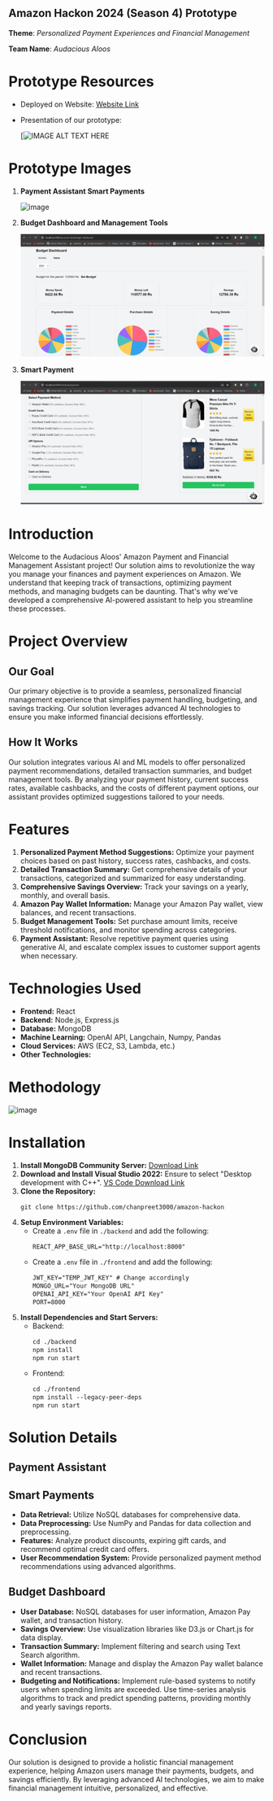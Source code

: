 ## Amazon Hackon 2024 (Season 4) Prototype

**Theme**: *Personalized Payment Experiences and Financial Management*

**Team Name**: *Audacious Aloos*

# Prototype Resources
- Deployed on Website: [Website Link]()
- Presentation of our prototype:

  [![IMAGE ALT TEXT HERE]([(https://github.com/AAnimeshTripathy/Amazon-hackon/blob/main/images/Flowchart.jpg)])

# Prototype Images
1. **Payment Assistant Smart Payments**

    ![image](https://github.com/)
    
2. **Budget Dashboard and Management Tools**

    ![image](https://github.com/AAnimeshTripathy/Amazon-hackon/blob/main/images/dashboard.jpg)
    
3. **Smart Payment**

    ![image](https://github.com/AAnimeshTripathy/Amazon-hackon/blob/main/images/paymentrecommendationpage.jpg)

# Introduction
Welcome to the Audacious Aloos' Amazon Payment and Financial Management Assistant project! Our solution aims to revolutionize the way you manage your finances and payment experiences on Amazon. We understand that keeping track of transactions, optimizing payment methods, and managing budgets can be daunting. That's why we've developed a comprehensive AI-powered assistant to help you streamline these processes.

# Project Overview
## Our Goal
Our primary objective is to provide a seamless, personalized financial management experience that simplifies payment handling, budgeting, and savings tracking. Our solution leverages advanced AI technologies to ensure you make informed financial decisions effortlessly.

## How It Works
Our solution integrates various AI and ML models to offer personalized payment recommendations, detailed transaction summaries, and budget management tools. By analyzing your payment history, current success rates, available cashbacks, and the costs of different payment options, our assistant provides optimized suggestions tailored to your needs.

# Features
1. **Personalized Payment Method Suggestions:** Optimize your payment choices based on past history, success rates, cashbacks, and costs.
2. **Detailed Transaction Summary:** Get comprehensive details of your transactions, categorized and summarized for easy understanding.
3. **Comprehensive Savings Overview:** Track your savings on a yearly, monthly, and overall basis.
4. **Amazon Pay Wallet Information:** Manage your Amazon Pay wallet, view balances, and recent transactions.
5. **Budget Management Tools:** Set purchase amount limits, receive threshold notifications, and monitor spending across categories.
6. **Payment Assistant:** Resolve repetitive payment queries using generative AI, and escalate complex issues to customer support agents when necessary.

# Technologies Used
- **Frontend:** React
- **Backend:** Node.js, Express.js
- **Database:** MongoDB
- **Machine Learning:** OpenAI API, Langchain, Numpy, Pandas
- **Cloud Services:** AWS (EC2, S3, Lambda, etc.)
- **Other Technologies:** 

# Methodology
![image](https://github.com/)

# Installation
1. **Install MongoDB Community Server:** [Download Link](https://www.mongodb.com/try/download/community)
2. **Download and Install Visual Studio 2022:** Ensure to select "Desktop development with C++". [VS Code Download Link](https://visualstudio.microsoft.com/)
3. **Clone the Repository:**
    ```
    git clone https://github.com/chanpreet3000/amazon-hackon
    ```
4. **Setup Environment Variables:**
    - Create a `.env` file in `./backend` and add the following:
      ```
      REACT_APP_BASE_URL="http://localhost:8000"
      ```
    - Create a `.env` file in `./frontend` and add the following:
      ```
      JWT_KEY="TEMP_JWT_KEY" # Change accordingly
      MONGO_URL="Your MongoDB URL"
      OPENAI_API_KEY="Your OpenAI API Key"
      PORT=8000
      ```
5. **Install Dependencies and Start Servers:**
    - Backend:
      ```
      cd ./backend
      npm install
      npm run start
      ```
    - Frontend:
      ```
      cd ./frontend
      npm install --legacy-peer-deps
      npm run start
      ```

# Solution Details
## Payment Assistant

## Smart Payments
- **Data Retrieval:** Utilize NoSQL databases for comprehensive data.
- **Data Preprocessing:** Use NumPy and Pandas for data collection and preprocessing.
- **Features:** Analyze product discounts, expiring gift cards, and recommend optimal credit card offers.
- **User Recommendation System:** Provide personalized payment method recommendations using advanced algorithms.

## Budget Dashboard
- **User Database:** NoSQL databases for user information, Amazon Pay wallet, and transaction history.
- **Savings Overview:** Use visualization libraries like D3.js or Chart.js for data display.
- **Transaction Summary:** Implement filtering and search using Text Search algorithm.
- **Wallet Information:** Manage and display the Amazon Pay wallet balance and recent transactions.
- **Budgeting and Notifications:** Implement rule-based systems to notify users when spending limits are exceeded. Use time-series analysis algorithms to track and predict spending patterns, providing monthly and yearly savings reports.

# Conclusion
Our solution is designed to provide a holistic financial management experience, helping Amazon users manage their payments, budgets, and savings efficiently. By leveraging advanced AI technologies, we aim to make financial management intuitive, personalized, and effective.
